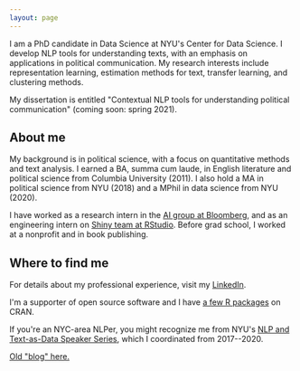 ```yaml
---
layout: page
---
```


I am a PhD candidate in Data Science at NYU's Center for Data Science. I develop NLP tools for understanding texts, with an emphasis on applications in political communication. My research interests include representation learning, estimation methods for text, transfer learning, and clustering methods.

My dissertation is entitled "Contextual NLP tools for understanding political communication" (coming soon: spring 2021).

## About me

My background is in political science, with a focus on quantitative methods and text analysis. I earned a BA, summa cum laude, in English literature and political science from Columbia University (2011). I also hold a MA in political science from NYU (2018) and a MPhil in data science from NYU (2020).

I have worked as a research intern in the <a href="https://www.techatbloomberg.com/ai/">AI group at Bloomberg</a>, and as an engineering intern on <a href="https://shiny.rstudio.com/">Shiny team at RStudio</a>. Before grad school, I worked at a nonprofit and in book publishing.

## Where to find me

For details about my professional experience, visit my <a href="https://www.linkedin.com/in/huangleslie/">LinkedIn</a>.

I'm a supporter of open source software and I have <a href="https://leslie-huang.github.io/software/">a few R packages</a> on CRAN.

If you're an NYC-area NLPer, you might recognize me from NYU's <a href="https://cds.nyu.edu/text-data-speaker-series/">NLP and Text-as-Data Speaker Series</a>, which I coordinated from 2017--2020.

<a href="blog/">Old "blog" here.</a>
